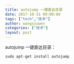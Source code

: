 ```yaml
---
title: autojump 一键直达目录
date: 2017-10-31 09:00:09
tags: ["tech","技术"]
author: wangxiuwen
categories: ["技术"]
layout: post
---
```


autojump 一键直达目录：

	sudo apt-get install autojump